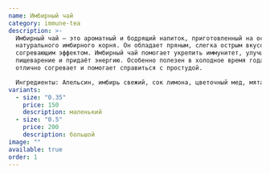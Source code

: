 ```yaml
---
name: Имбирный чай
category: immune-tea
description: >-
  Имбирный чай — это ароматный и бодрящий напиток, приготовленный на основе
  натурального имбирного корня. Он обладает пряным, слегка острым вкусом и
  согревающим эффектом. Имбирный чай помогает укрепить иммунитет, улучшает
  пищеварение и придаёт энергию. Особенно полезен в холодное время года — он
  отлично согревает и помогает справиться с простудой.

  Ингредиенты: Апельсин, имбирь свежий, сок лимона, цветочный мед, мята.
variants:
  - size: "0.35"
    price: 150
    description: маленький
  - size: "0.5"
    price: 200
    description: большой
image: ""
available: true
order: 1
---
```

